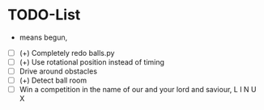 # TODO-List

+ means begun,

- [ ] (+) Completely redo balls.py
- [ ] (+) Use rotational position instead of timing
- [ ] Drive around obstacles
- [ ] (+) Detect ball room
- [ ] Win a competition in the name of our and your lord and saviour, L I N U X
